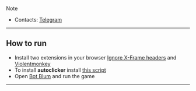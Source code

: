 > [!NOTE]
> - Contacts: [Telegram](https://t.me/traique007)
 

---
## How to run  
- Install two extensions in your browser [Ignore X-Frame headers](https://chromewebstore.google.com/detail/ignore-x-frame-headers/gleekbfjekiniecknbkamfmkohkpodhe) and [Violentmonkey](https://chromewebstore.google.com/detail/violentmonkey/jinjaccalgkegednnccohejagnlnfdag?hl=be)
- To install **autoclicker** install [this script](https://github.com/traique/Blum/raw/main/blum-autoclicker.user.js)
- Open [Bot Blum](https://web.telegram.org/a/#6865543862) and run the game

---
